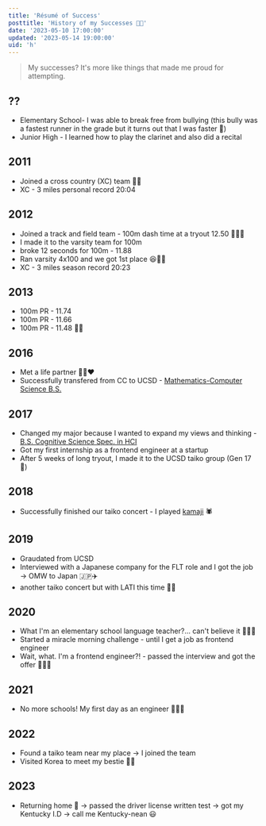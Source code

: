 ```yaml
---
title: 'Résumé of Success'
posttitle: 'History of my Successes 👍🏼'
date: '2023-05-10 17:00:00'
updated: '2023-05-14 19:00:00'
uid: 'h'
---
```


> My successes? It's more like things that made me proud for attempting.

## ??

- Elementary School- I was able to break free from bullying (this bully was a fastest runner in the grade but it turns out that I was faster 🤣)
- Junior High - I learned how to play the clarinet and also did a recital

## 2011

- Joined a cross country (XC) team 🏃🏻
- XC - 3 miles personal record 20:04

## 2012

- Joined a track and field team - 100m dash time at a tryout 12.50 🏃🏻💨
- I made it to the varsity team for 100m
- broke 12 seconds for 100m - 11.88
- Ran varsity 4x100 and we got 1st place 😆👍🏼
- XC - 3 miles season record 20:23

## 2013

- 100m PR - 11.74
- 100m PR - 11.66
- 100m PR - 11.48 👍🏼

## 2016

- Met a life partner 👧🏻❤️
- Successfully transfered from CC to UCSD - [Mathematics-Computer Science B.S.](https://math.ucsd.edu/students/undergraduate/ma30-math-computer-science-b-s)

## 2017

- Changed my major because I wanted to expand my views and thinking - [B.S. Cognitive Science Spec. in HCI](https://cogsci.ucsd.edu/undergraduates/major/design-interaction.html)
- Got my first internship as a frontend engineer at a startup
- After 5 weeks of long tryout, I made it to the UCSD taiko group (Gen 17 💛)

## 2018

- Successfully finished our taiko concert - I played [kamaji](https://ghibli.fandom.com/wiki/Kamaj%C4%AB) 🕷️

## 2019

- Graudated from UCSD
- Interviewed with a Japanese company for the FLT role and I got the job → OMW to Japan 🇯🇵✈️
- another taiko concert but with LATI this time 👍🏼

## 2020

- What I'm an elementary school language teacher?... can't believe it 🧑🏻‍🏫
- Started a miracle morning challenge - until I get a job as frontend engineer
- Wait, what. I'm a frontend engineer?! - passed the interview and got the offer 🧑🏻‍💻

## 2021

- No more schools! My first day as an engineer 🧑🏻‍💻

## 2022

- Found a taiko team near my place → I joined the team
- Visited Korea to meet my bestie 👍🏼

## 2023

- Returning home 🐓 → passed the driver license written test → got my Kentucky I.D → call me Kentucky-nean 😃
